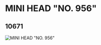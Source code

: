 # MINI HEAD "NO. 956"
## 10671
![MINI HEAD "NO. 956"](https://lc-www-live-s.legocdn.com/media/bricks/5/2/6005997.jpg)
